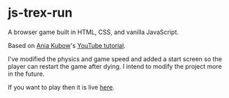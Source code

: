 # js-trex-run

A browser game built in HTML, CSS, and vanilla JavaScript.  

Based on [Ania Kubow](https://github.com/kubowania/)'s [YouTube tutorial](https://www.youtube.com/watch?v=OnkimGiEkb4).  

I've modified the physics and game speed and added a start screen so the player can restart the game after dying. I intend to modify the project more in the future.  

If you want to play then it is live [here](https://brendangasparin.github.io/js-dinosaur-run/).